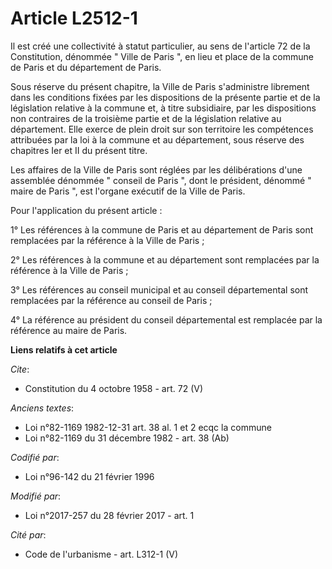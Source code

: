 # Article L2512-1

Il est créé une collectivité à statut particulier, au sens de l'article 72 de la Constitution, dénommée " Ville de Paris ",
en lieu et place de la commune de Paris et du département de Paris. 

Sous réserve du présent chapitre, la Ville de Paris s'administre librement dans les conditions fixées par les dispositions de
la présente partie et de la législation relative à la commune et, à titre subsidiaire, par les dispositions non contraires de
la troisième partie et de la législation relative au département. Elle exerce de plein droit sur son territoire les
compétences attribuées par la loi à la commune et au département, sous réserve des chapitres Ier et II du présent titre. 

Les affaires de la Ville de Paris sont réglées par les délibérations d'une assemblée dénommée " conseil de Paris ", dont le
président, dénommé " maire de Paris ", est l'organe exécutif de la Ville de Paris. 

Pour l'application du présent article : 

1° Les références à la commune de Paris et au département de Paris sont remplacées par la référence à la Ville de Paris ; 

2° Les références à la commune et au département sont remplacées par la référence à la Ville de Paris ; 

3° Les références au conseil municipal et au conseil départemental sont remplacées par la référence au conseil de Paris ; 

4° La référence au président du conseil départemental est remplacée par la référence au maire de Paris.

**Liens relatifs à cet article**

_Cite_:

  - Constitution du 4 octobre 1958 - art. 72 (V)

_Anciens textes_:

  - Loi n°82-1169 1982-12-31 art. 38 al. 1 et 2 ecqc la commune
  - Loi n°82-1169 du 31 décembre 1982 - art. 38 (Ab)

_Codifié par_:

  - Loi n°96-142 du 21 février 1996

_Modifié par_:

  - Loi n°2017-257 du 28 février 2017 - art. 1

_Cité par_:

  - Code de l'urbanisme - art. L312-1 (V)
